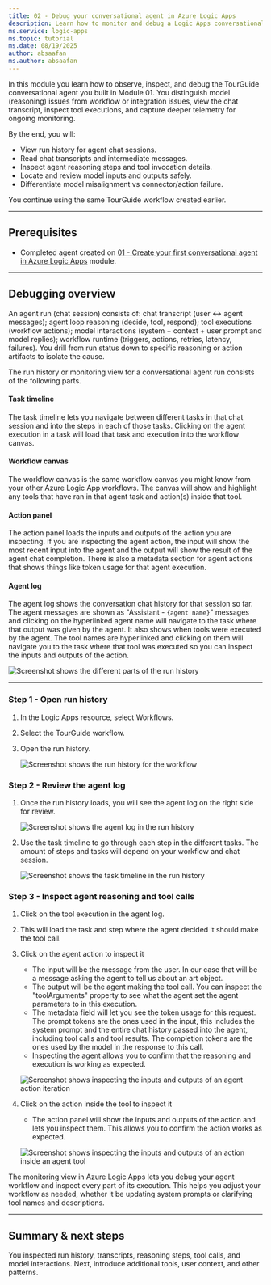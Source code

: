 ```yaml
--- 
title: 02 - Debug your conversational agent in Azure Logic Apps
description: Learn how to monitor and debug a Logic Apps conversational agent using run history, chat transcripts, tool calls, and model inputs/outputs.
ms.service: logic-apps
ms.topic: tutorial
ms.date: 08/19/2025
author: absaafan
ms.author: absaafan
---
```


In this module you learn how to observe, inspect, and debug the TourGuide conversational agent you built in Module 01. You distinguish model (reasoning) issues from workflow or integration issues, view the chat transcript, inspect tool executions, and capture deeper telemetry for ongoing monitoring.

By the end, you will:
- View run history for agent chat sessions.
- Read chat transcripts and intermediate messages.
- Inspect agent reasoning steps and tool invocation details.
- Locate and review model inputs and outputs safely.
- Differentiate model misalignment vs connector/action failure.

You continue using the same TourGuide workflow created earlier.

---

## Prerequisites
- Completed agent created on [01 - Create your first conversational agent in Azure Logic Apps](./01-create-first-conversational-agent.md) module.

---

## Debugging overview
An agent run (chat session) consists of: chat transcript (user ↔ agent messages); agent loop reasoning (decide, tool, respond); tool executions (workflow actions); model interactions (system + context + user prompt and model replies); workflow runtime (triggers, actions, retries, latency, failures). You drill from run status down to specific reasoning or action artifacts to isolate the cause.

The run history or monitoring view for a conversational agent run consists of the following parts.

#### Task timeline
The task timeline lets you navigate between different tasks in that chat session and into the steps in each of those tasks. Clicking on the agent execution in a task will load that task and execution into the workflow canvas.

#### Workflow canvas
The workflow canvas is the same workflow canvas you might know from your other Azure Logic App workflows. The canvas will show and highlight any tools that have ran in that agent task and action(s) inside that tool.

#### Action panel
The action panel loads the inputs and outputs of the action you are inspecting. If you are inspecting the agent action, the input will show the most recent input into the agent and the output will show the result of the agent chat completion. There is also a metadata section for agent actions that shows things like token usage for that agent execution.

#### Agent log
The agent log shows the conversation chat history for that session so far. The agent messages are shown as "Assistant - `{agent name}`" messages and clicking on the hyperlinked agent name will navigate to the task where that output was given by the agent.
It also shows when tools were executed by the agent. The tool names are hyperlinked and clicking on them will navigate you to the task where that tool was executed so you can inspect the inputs and outputs of the action.

![Screenshot shows the different parts of the run history](media/02-debug-agent/run-history-overview.png)

---

### Step 1 - Open run history
1. In the Logic Apps resource, select Workflows.
1. Select the TourGuide workflow.
1. Open the run history.

    ![Screenshot shows the run history for the workflow](media/02-debug-agent/logicapp-run-history.png)

### Step 2 - Review the agent log
1. Once the run history loads, you will see the agent log on the right side for review.

    ![Screenshot shows the agent log in the run history](media/02-debug-agent/run-history-agent-log.png)

1. Use the task timeline to go through each step in the different tasks. The amount of steps and tasks will depend on your workflow and chat session.

    ![Screenshot shows the task timeline in the run history](media/02-debug-agent/run-history-task-timeline.png)

### Step 3 - Inspect agent reasoning and tool calls
1. Click on the tool execution in the agent log.
1. This will load the task and step where the agent decided it should make the tool call.
1. Click on the agent action to inspect it
    - The input will be the message from the user. In our case that will be a message asking the agent to tell us about an art object.
    - The output will be the agent making the tool call. You can inspect the "toolArguments" property to see what the agent set the agent parameters to in this execution.
    - The metadata field will let you see the token usage for this request. The prompt tokens are the ones used in the input, this includes the system prompt and the entire chat history passed into the agent, including tool calls and tool results. The completion tokens are the ones used by the model in the response to this call.
    - Inspecting the agent allows you to confirm that the reasoning and execution is working as expected.

    ![Screenshot shows inspecting the inputs and outputs of an agent action iteration](media/02-debug-agent/inspect-agent-outputs.png)

1. Click on the action inside the tool to inspect it
    - The action panel will show the inputs and outputs of the action and lets you inspect them. This allows you to confirm the action works as expected.

    ![Screenshot shows inspecting the inputs and outputs of an action inside an agent tool](media/02-debug-agent/inspect-tool-actions.png)

The monitoring view in Azure Logic Apps lets you debug your agent workflow and inspect every part of its execution. This helps you adjust your workflow as needed, whether it be updating system prompts or clarifying tool names and descriptions.

---

## Summary & next steps
You inspected run history, transcripts, reasoning steps, tool calls, and model interactions. Next, introduce additional tools, user context, and other patterns.

